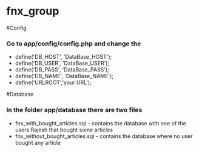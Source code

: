 # fnx_group

#Config
### Go to app/config/config.php and change the
* define('DB_HOST', 'DataBase_HOST');
* define('DB_USER', 'DataBase_USER');
* define('DB_PASS', 'DataBase_PASS');
* define('DB_NAME', 'DataBase_NAME');
* define('URLROOT','your URL');

#Database
### In the folder app/database there are two files 
* fnx_with_bought_articles.sql - contains the database with one of the users Rajesh that bought some articles
* fnx_without_bought_articles.sql - contains the database where no user bought any article